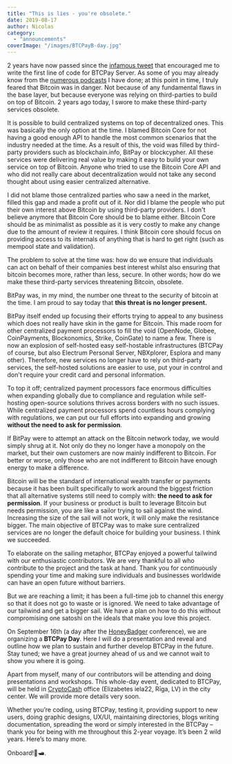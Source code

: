 ```yaml
---
title: "This is lies - you're obsolete."
date: 2019-08-17
author: Nicolas
category: 
  - "announcements"
coverImage: "/images/BTCPayB-day.jpg"
---
```


2 years have now passed since the [infamous tweet](https://twitter.com/NicolasDorier/status/898378514256207872?s=20) that encouraged me to write the first line of code for BTCPay Server. As some of you may already know from the [numerous podcasts](https://github.com/btcpayserver/btcpayserver-media/blob/master/Publications/Podcasts.md) I have done; at this point in time, I truly feared that Bitcoin was in danger. Not because of any fundamental flaws in the base layer, but because everyone was relying on third-parties to build on top of Bitcoin. 2 years ago today, I swore to make these third-party services obsolete.

It is possible to build centralized systems on top of decentralized ones. This was basically the only option at the time. I blamed Bitcoin Core for not having a good enough API to handle the most common scenarios that the industry needed at the time. As a result of this, the void was filled by third-party providers such as blockchain.info, BitPay or blockcypher. All these services were delivering real value by making it easy to build your own service on top of Bitcoin. Anyone who tried to use the Bitcoin Core API and who did not really care about decentralization would not take any second thought about using easier centralized alternative.

I did not blame those centralized parties who saw a need in the market, filled this gap and made a profit out of it. Nor did I blame the people who put their own interest above Bitcoin by using third-party providers. I don't believe anymore that Bitcoin Core should be to blame either. Bitcoin Core should be as minimalist as possible as it is very costly to make any change due to the amount of review it requires. I think Bitcoin core should focus on providing access to its internals of anything that is hard to get right (such as mempool state and validation).

The problem to solve at the time was: how do we ensure that individuals can act on behalf of their companies best interest whilst also ensuring that bitcoin becomes more, rather than less, secure. In other words; how do we make these third-party services threatening Bitcoin, obsolete.

BitPay was, in my mind, the number one threat to the security of bitcoin at the time. I am proud to say today that **this threat is no longer present.**

BitPay itself ended up focusing their efforts trying to appeal to any business which does not really have skin in the game for Bitcoin. This made room for other centralized payment processors to fill the void (OpenNode, Globee, CoinPayments, Blockonomics, Strike, CoinGate) to name a few. There is now an explosion of self-hosted easy self-hostable infrastructures (BTCPay of course, but also Electrum Personal Server, NBXplorer, Esplora and many other). Therefore, new services no longer have to rely on third-party services, the self-hosted solutions are easier to use, put your in control and don't require your credit card and personal information.

To top it off; centralized payment processors face enormous difficulties when expanding globally due to compliance and regulation while self-hosting open-source solutions thrives across borders with no such issues. While centralized payment processors spend countless hours complying with regulations, we can put our full efforts into expanding and growing **without the need to ask for permission**.

If BitPay were to attempt an attack on the Bitcoin network today, we would simply shrug at it. Not only do they no longer have a monopoly on the market, but their own customers are now mainly indifferent to Bitcoin. For better or worse, only those who are not indifferent to Bitcoin have enough energy to make a difference.

Bitcoin will be the standard of international wealth transfer or payments because it has been built specifically to work around the biggest friction that all alternative systems still need to comply with: **the need to ask for permission**. If your business or product is built to leverage Bitcoin but needs permission, you are like a sailor trying to sail against the wind. Increasing the size of the sail will not work, it will only make the resistance bigger. The main objective of BTCPay was to make sure centralized services are no longer the default choice for building your business. I think we succeeded.

To elaborate on the sailing metaphor, BTCPay enjoyed a powerful tailwind with our enthusiastic contributors. We are very thankful to all who contribute to the project and the task at hand. Thank you for continuously spending your time and making sure individuals and businesses worldwide can have an open future without barriers.

But we are reaching a limit; it has been a full-time job to channel this energy so that it does not go to waste or is ignored. We need to take advantage of our tailwind and get a bigger sail. We have a plan on how to do this without compromising one satoshi on the ideals that make you love this project.

On September 16th (a day after the [HoneyBadger](https://bh2019.hodlhodl.com/) conference), we are organizing a **BTCPay Day**. Here I will do a presentation and reveal and outline how we plan to sustain and further develop BTCPay in the future. Stay tuned; we have a great journey ahead of us and we cannot wait to show you where it is going.

Apart from myself, many of our contributors will be attending and doing presentations and workshops. This whole-day event, dedicated to BTCPay, will be held in [CryptoCash](https://twitter.com/cryptocash_riga) office (Elizabetes iela22, Rīga, LV) in the city center. We will provide more details very soon.

Whether you’re coding, using BTCPay, testing it, providing support to new users, doing graphic designs, UX/UI, maintaining directories, blogs writing documentation, spreading the word or simply interested in the BTCPay – thank you for being with me throughout this 2-year voyage. It’s been 2 wild years. Here’s to many more.

Onboard!🍺🛥️.
